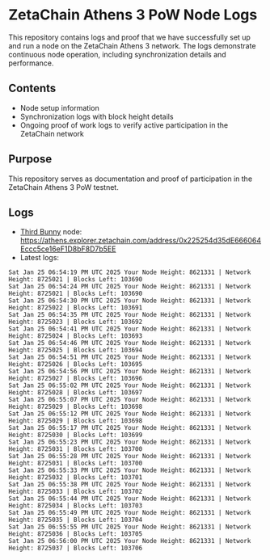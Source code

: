 # ZetaChain Athens 3 PoW Node Logs
This repository contains logs and proof that we have successfully set up and run a node on the ZetaChain Athens 3 network. The logs demonstrate continuous node operation, including synchronization details and performance.

## Contents
- Node setup information
- Synchronization logs with block height details
- Ongoing proof of work logs to verify active participation in the ZetaChain network

## Purpose
This repository serves as documentation and proof of participation in the ZetaChain Athens 3 PoW testnet.

## Logs

- [Third Bunny](https://thirdbunny.xyz/) node: https://athens.explorer.zetachain.com/address/0x225254d35dE666064Eccc5ce16eF1D8bF8D7b5EE
- Latest logs:
```
Sat Jan 25 06:54:19 PM UTC 2025 Your Node Height: 8621331 | Network Height: 8725021 | Blocks Left: 103690
Sat Jan 25 06:54:24 PM UTC 2025 Your Node Height: 8621331 | Network Height: 8725021 | Blocks Left: 103690
Sat Jan 25 06:54:30 PM UTC 2025 Your Node Height: 8621331 | Network Height: 8725022 | Blocks Left: 103691
Sat Jan 25 06:54:35 PM UTC 2025 Your Node Height: 8621331 | Network Height: 8725023 | Blocks Left: 103692
Sat Jan 25 06:54:41 PM UTC 2025 Your Node Height: 8621331 | Network Height: 8725024 | Blocks Left: 103693
Sat Jan 25 06:54:46 PM UTC 2025 Your Node Height: 8621331 | Network Height: 8725025 | Blocks Left: 103694
Sat Jan 25 06:54:51 PM UTC 2025 Your Node Height: 8621331 | Network Height: 8725026 | Blocks Left: 103695
Sat Jan 25 06:54:56 PM UTC 2025 Your Node Height: 8621331 | Network Height: 8725027 | Blocks Left: 103696
Sat Jan 25 06:55:02 PM UTC 2025 Your Node Height: 8621331 | Network Height: 8725028 | Blocks Left: 103697
Sat Jan 25 06:55:07 PM UTC 2025 Your Node Height: 8621331 | Network Height: 8725029 | Blocks Left: 103698
Sat Jan 25 06:55:12 PM UTC 2025 Your Node Height: 8621331 | Network Height: 8725029 | Blocks Left: 103698
Sat Jan 25 06:55:17 PM UTC 2025 Your Node Height: 8621331 | Network Height: 8725030 | Blocks Left: 103699
Sat Jan 25 06:55:23 PM UTC 2025 Your Node Height: 8621331 | Network Height: 8725031 | Blocks Left: 103700
Sat Jan 25 06:55:28 PM UTC 2025 Your Node Height: 8621331 | Network Height: 8725031 | Blocks Left: 103700
Sat Jan 25 06:55:33 PM UTC 2025 Your Node Height: 8621331 | Network Height: 8725032 | Blocks Left: 103701
Sat Jan 25 06:55:38 PM UTC 2025 Your Node Height: 8621331 | Network Height: 8725033 | Blocks Left: 103702
Sat Jan 25 06:55:44 PM UTC 2025 Your Node Height: 8621331 | Network Height: 8725034 | Blocks Left: 103703
Sat Jan 25 06:55:49 PM UTC 2025 Your Node Height: 8621331 | Network Height: 8725035 | Blocks Left: 103704
Sat Jan 25 06:55:55 PM UTC 2025 Your Node Height: 8621331 | Network Height: 8725036 | Blocks Left: 103705
Sat Jan 25 06:56:00 PM UTC 2025 Your Node Height: 8621331 | Network Height: 8725037 | Blocks Left: 103706
```
